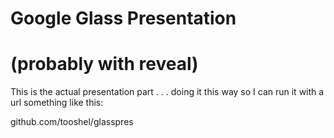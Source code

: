 Google Glass Presentation
=========

(probably with reveal)
===

This is the actual presentation part . . . doing it this way so I can run it with a url something like this:

github.com/tooshel/glasspres




